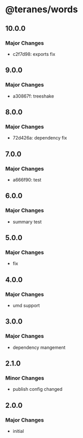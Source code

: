 # @teranes/words

## 10.0.0

### Major Changes

- c2f7d98: exports fix

## 9.0.0

### Major Changes

- a30867f: treeshake

## 8.0.0

### Major Changes

- 72d426a: dependency fix

## 7.0.0

### Major Changes

- a666f90: test

## 6.0.0

### Major Changes

- summary test

## 5.0.0

### Major Changes

- fix

## 4.0.0

### Major Changes

- umd support

## 3.0.0

### Major Changes

- dependency mangement

## 2.1.0

### Minor Changes

- publish config changed

## 2.0.0

### Major Changes

- initial
